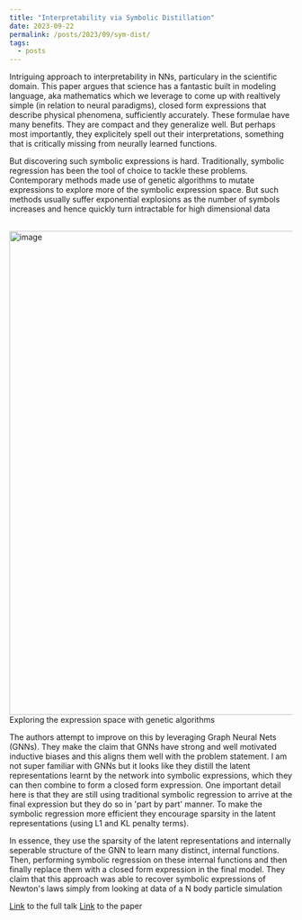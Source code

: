 ```yaml
---
title: "Interpretability via Symbolic Distillation"
date: 2023-09-22
permalink: /posts/2023/09/sym-dist/
tags:
  - posts
---
```


Intriguing approach to interpretability in NNs, particulary in the scientific domain. This paper argues that science has a fantastic built in
modeling language, aka mathematics which we leverage to come up with realtively simple (in relation to neural paradigms), closed form expressions that
describe physical phenomena, sufficiently accurately. These formulae have many benefits. They are compact and they generalize well. But perhaps most importantly, they explicitely spell out their interpretations, something that is critically missing from neurally learned functions.

But discovering such symbolic expressions is hard. Traditionally, symbolic regression has been the tool of choice to tackle these problems. Contemporary methods made use of genetic algorithms to mutate expressions to explore more of the symbolic expression space. But such methods usually suffer exponential explosions as the number of symbols increases and hence quickly turn intractable for high dimensional data

<br>
<img width="860" alt="image" src="/sym_reg.png">
Exploring the expression space with genetic algorithms

<br>

The authors attempt to improve on this by leveraging Graph Neural Nets (GNNs). They make the claim that GNNs have strong and well motivated inductive biases and this aligns them well with the problem statement. I am not super familiar with GNNs but it looks like they distill the latent representations learnt by the network into symbolic expressions, which they can then combine to form a closed form expression. One important detail here is that they are still using traditional symbolic regression to arrive at the final expression but they do so in 'part by part' manner. To make the symbolic regression more efficient they encourage sparsity in the latent representations (using L1 and KL penalty terms).

In essence, they use the sparsity of the latent representations and internally seperable structure of the GNN to learn many distinct, internal functions. Then, performing symbolic regression on these internal functions and then finally replace them with a closed form expression in the final model. They claim that this approach was able to recover symbolic expressions of Newton's laws simply from looking at data of a N body particle simulation

[Link](https://www.youtube.com/watch?v=XHBJJ2N-kUc) to the full talk
[Link](https://arxiv.org/pdf/2006.11287.pdf) to the paper

